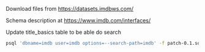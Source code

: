Download files from https://datasets.imdbws.com/

Schema description at https://www.imdb.com/interfaces/

Update title_basics table to be able do search
```sh
psql 'dbname=imdb user=imdb options=--search-path=imdb' -f patch-0.1.sql
```